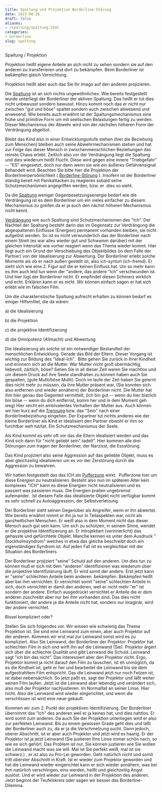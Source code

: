 ```yaml
---
title: Spaltung und Projektion Borderline-Störung
date: 2023-08-26
draft: false
aliases:
- /spaltung/spaltung.html
categories:
- borderline
slug: spaltung
---
```




Spaltung
/ Projektion

Projektion heißt eigene Anteile an sich nicht zu sehen
sondern sie auf den anderen zu transferieren und dort zu bekämpfen. Beim
Borderliner ist bekämpfen gleich Vernichtung.

Projektion heißt aber auch das Sie Ihr Imago auf den
anderen projizieren.

Die [Spaltung](https://borderliner.ch/spaltung/spaltung/spaltung.htm) ist an sich nichts ungewöhnliches. Wie bereits
festgestellt wurde unterliegt der Borderliner der aktiven Spaltung. Das heißt
er tut dies nicht unbewusst sondern bewusst. Hinzu kommt noch das er nicht nur
zwischen "gut und böse" spaltet sondern auch zwischen abwesend und anwesend.
Wie
bereits auch erwähnt ist der Spaltungsmechanismus eine frühe und primitive
Form um mit seelischen Belastungen fertig zu werden. Dieser Mechanismus der
Abwehr wird von der nächsten höheren Form der Verdrängung abgelöst.

Bleibt das Kind also in einer Entwicklungsstufe stehen (hier
die Beziehung zum Menschen) bleiben auch seine Abwehrmechanismen stehen und hat
zur Folge das dieser Mensch in zwischenmenschlichen Beziehungen das reinste
Chaos erlebt. Zeitlich also vor der Verdrängung liegt die Spaltung und dies
wiederum heißt Flucht. Diese wird gegen eine innere "Triebgefahr" --
"ES" eingesetzt, doch nur dann wenn sie wie ein äußeres Gefahrensignal behandelt wird. Beachten Sie bitte hier die Projektion
der Borderlinerpersönlichkeit ( [Borderline-Störung](https://borderliner.ch/bord/bord1/bord1.html) ). Insofern ist der Borderliner ständig bereit mit Panikattacken zu
reagieren sobald seine Schutzmechanismen angegriffen werden, bzw. er  dies
so sieht.

Da die [Spaltung](https://borderliner.ch/spaltung/spaltung/spaltung.htm) weniger Gegenbesetzungsenergie bedarf wie die
Verdrängung ist es dem Borderliner um ein vieles einfacher zu diesem
Mechanismus zu greifen da er ja auch den nächst höheren Mechanismus nicht
kennt.

[Verdrängung](https://borderliner.ch/bord/bord1/bord1.html#Verdrängung) wie auch Spaltung sind Schutzmechanismen des
"Ich". Der Nachteil der Spaltung besteht darin das im Gegensatz
zur Verdrängung die abgespaltenen Einflüsse (Energien) permanent vorhanden
bleiben, sie nicht aufgelöst werden. So ist es nicht verwunderlich das der Borderliner nach einem
Streit (es war alles wieder gut und Schwamm darüber)
mit der gleichen Intensität wie vorher reagiert wenn das Thema wieder kommt.
Hier liegt auch ein Grund der Verschiebung des Objektbildes (in dem Falle der Partner) von der Idealisierung zur Abwertung. Der Borderliner erlebt solche Momente als ob er nach
außen gestellt ist, also ich-synton (ich-fremd). Er sieht sich wie
eine 2. Figur auf die er keinen Einfluss hat. Um so mehr kann es ihm auch leid
tun wenn der "andere, das andere "Ich" verschwunden ist. Und hier lügt
der Borderliner nicht. Er empfindet diesen Schmerz wirklich und echt. Erklären
kann er es nicht. Wir können einfach sagen er hat sich erlebt wie im falschen
Film.

Um die charakteristische Spaltung aufrecht erhalten zu können
bedarf es einiger Hilfsmittel, die da wären:

a) die
Idealisierung

b) die Projektion

c) die projektive Identifizierung

d) die Omnipotenz (Allmacht) und Abwertung

Die Idealisierung als solche ist ein notwendiger Bestandteil
der menschlichen Entwicklung. Gerade das Bild der Eltern. Dieser Vorgang ist
wichtig zur Bildung des "Ideal-Ich".  Bitte gehen Sie zurück in
Ihrer Kindheit und erinnern sich an die Mutter. War Mutter nicht groß
übermächtig, liebevoll, zärtlich, böse? Sehen Sie in all dieser Zeit waren Sie machtlos und um diesem Druck auf ihre Seele standhalten zu können haben
auch Sie gespalten, (gute Mutti/böse Mutti). Doch im laufe der Zeit haben Sie
gelernt dies nicht mehr zu müssen, da ihre Mutter präsent war, (Sie konnten
sich also entfernen und wieder annähern) der Borderliner
nicht. Die Mutter hat ihm hier genau das Gegenteil vermittelt, (ich bin gut --
wenn du hier bist/ich bin böse -- wenn du dich entfernst, komm her und in dem
Moment geh weg) Hier reicht ein ambivalentes Verhalten der Mutter aus. Auch
können wir hier kurz auf die [Trennung](https://borderliner.ch/trennung/trennung.htm) bzw. das "Sein" nach einer
Borderlinebeziehung eingehen. Der Expartner tut nichts anderes wie der kleine Borderliner als
Kind er idealisiert den Partner obwohl er ihm so furchtbar weh tut/tat. Ein Schutzmechanismus der Seele.

Als Kind kommt es sehr oft vor das die Eltern idealisiert
werden und das Kind sich dann für "nicht geliebt sein"
tadelt". Hier kommen alle drei Störungen zum tragen der Borderliner,
der Narzisst, die Essstörung.

Das Kind projiziert also seine Aggression auf das geliebte
Objekt, muss es aber gleichzeitig idealisieren um es vor der Zerstörung durch die
Aggression zu bewahren.

Wir hatten festgestellt das das ICH als [Pufferzone](https://borderliner.ch/ich/psychodynamisches_modell-normal.htm) wirkt.  Pufferzone hier um diese Energien zu neutralisieren. Besteht also
nun im späteren Alter kein komplexes "ICH" kann es diese Energien nicht
neutralisieren und es passiert was passieren muss. Die Energien prallen
ungebremst aufeinander.  Ist diesem Falle das
idealisierte Objekt nicht verfügbar kommt es sehr schnell zu Autoaggression,
der Selbstverletzung.

Der Borderliner sieht seinen Gegenüber als Angreifer, wenn
er ihn abwertet. Wie bereits erwähnt nimmt er ihn ja nur in Teilaspekten war,
nicht als ganzheitlichen Menschen. Er weiß also in dem Moment nicht das dieser
Mensch auch gut sein kann. Um sich zu schützen, in seinem Sinne, wendet er
die projektive Identifizierung an. Er introjektiert (verinnerlicht) das gehasste
und
gefürchtete Objekt. Manche kennen es unter dem Ausdruck "
Stockholmsyndrom" welches in etwa das gleiche beschreibt doch ein
eigenständiges Syndrom ist. Auf jeden Fall ist es vergleichbar mit der Situation
des Borderliners.

Der Borderliner projiziert "seine" Schuld auf den
anderen. Um dies tun zu können muß er sich mit dem "anderen"
identifizieren was wiederum über die projektive Identifizierung läuft. Er wird
somit der andere. Erst jetzt kann er "seine" schlechten Anteile beim
anderen  bekämpfen.
Bekämpfen heißt aber bei ihm vernichten. Er vernichtet somit "seine"
schlechten Anteile in sich, doch vernichtet er damit den anderen, weil er nicht
mehr "er" ist sondern der andere. Einfach ausgedrückt vernichtet er Anteile die
er dem anderen zuschreibt aber nur bei ihm vorhanden sind. Das dies nicht
funktioniert, der andere ja die Anteile nicht hat, sondern nur imaginär, wird
der andere vernichtet.

Bissel kompliziert oder?

Stellen Sie sich folgendes vor. Wir wissen wie schwierig das
Thema Projektion ist. Sie sind eine Leinwand zum einen, aber auch Projektor auf
der anderen. Kommen wir erst mal zur Leinwand sonst wird es zu kompliziert. Also
Sie Leinwand, der Borderliner der Projektor. Projektor hat schlechten Film in sich und
wirft ihn auf die Leinwand (Sie). Projektor ärgert sich über die schlechte
Qualität und gibt Leinwand die Schuld. Leinwand sagt "ich bin das nicht". Das interessiert
aber den Projektor nicht. Ergo, Projektor kommt ja nicht darauf den Film zu tauschen,
ist eh unmöglich, da es die Kindheit ist, geht er her und bearbeitet die
Leinwand bis sie dem aufgestrahltem Film entspricht. Das die Leinwand jetzt nur
noch Fetzen ist, ist dabei nebensächlich. So jetzt paßt es, sagt der Projektor
und läßt weiter seinen Film laufen. Jetzt ist die Leinwand aber lebendig und
verändert sich, also muß der Projektor nachjustieren. Im Normalfall an seiner
Linse. Hier nicht. Also die Leinwand wird wieder eingerichtet, und wenn die
verschlissen ist wird eine neue gekauft.

Kommen wir zum 2. Punkt der projektiven Identifizierung. Der
Borderliner übernimmt das "Ich" des anderen weil er ja keines hat, und dies
nahtlos. Er wird somit zum anderen. Da auch Sie der Projektion unterliegen wird
er
also zur perfekten Leinwand. Bis zu einem gewissen Grade geht dies und läßt der Borderliner auch zu, da er ja die Verschmelzung sucht. Dann jedoch, oberer
Abschnitt, ist er aber auch Projektor und jetzt wird es haarig. Er der Projektor ist ja jetzt
Leinwand (Sie justieren Ihre Linse immer schön nach, so wie es sich gehört.
Das Problem ist nur, Sie können justieren wie Sie wollen die Leinwand macht was
sie will. Mal ist Sie perfekt weiß, mal ist sie schwarz.) , er ist also zu
Pro-Lei geworden. Geht
natürlich nicht und somit tritt oberster Abschnitt in Kraft. Ist er wieder zum
Projektor geworden und hat die Leinwand wieder eingerichtet kann er sich wieder
annähern, was bei ihm natürlich verschlingen, eins werden, heißt und
gleichzeitig Angst auslöst. Und er wird
wieder zur Leinwand in der Projektion des anderen. Jetzt beginnt der
Teufelskreis oder sagen wir besser das Borderline-Dilemma.




